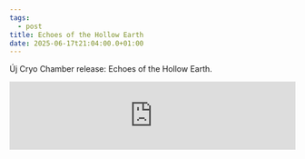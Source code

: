 ```yaml
---
tags:
  - post
title: Echoes of the Hollow Earth
date: 2025-06-17t21:04:00.0+01:00
---
```

Új Cryo Chamber release: Echoes of the Hollow Earth.

<iframe style="border: 0; width: 100%; height: 120px;" src="https://bandcamp.com/EmbeddedPlayer/album=3693462168/size=large/bgcol=ffffff/linkcol=0687f5/tracklist=false/artwork=small/transparent=true/" seamless><a href="https://cryochamber.bandcamp.com/album/echoes-of-the-hollow-earth">Echoes of the Hollow Earth by Cryo Chamber</a></iframe>
